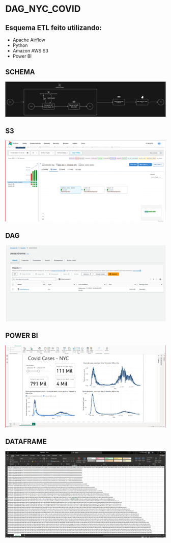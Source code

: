 # DAG_NYC_COVID

## Esquema ETL feito utilizando:

* Apache Airflow
* Python
* Amazon AWS S3
* Power BI

## SCHEMA
![schema](schema.png)
## S3
![schema](print_1.png)
## DAG
![schema](print_2.png)
## POWER BI
![schema](print_3.png)
## DATAFRAME
![schema](print_4.png)
